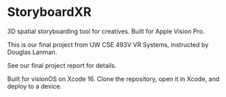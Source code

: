 # StoryboardXR

3D spatial storyboarding tool for creatives. Built for Apple Vision Pro.

This is our final project from UW CSE 493V VR Systems, instructed by Douglas Lanman.

See our final project report for details.

Built for visionOS on Xcode 16. Clone the repository, open it in Xcode, and deploy to a device.